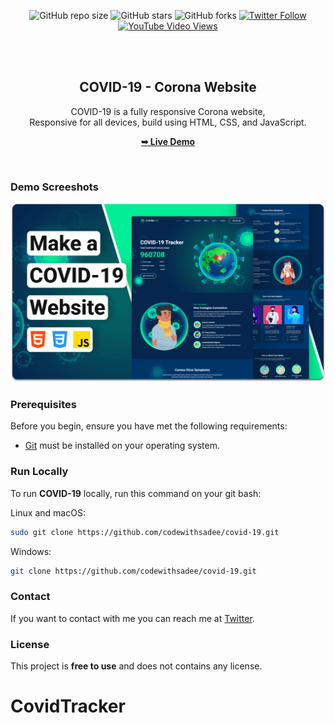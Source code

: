 <div align="center">
  
  ![GitHub repo size](https://img.shields.io/github/repo-size/codewithsadee/covid-19)
  ![GitHub stars](https://img.shields.io/github/stars/codewithsadee/covid-19?style=social)
  ![GitHub forks](https://img.shields.io/github/forks/codewithsadee/covid-19?style=social)
[![Twitter Follow](https://img.shields.io/twitter/follow/codewithsadee_?style=social)](https://twitter.com/intent/follow?screen_name=codewithsadee_)
  [![YouTube Video Views](https://img.shields.io/youtube/views/Zd17bkkJyww?style=social)](https://youtu.be/Zd17bkkJyww)

  <br />
  <br />

  <h2 align="center">COVID-19 - Corona Website</h2>

  COVID-19 is a fully responsive Corona website, <br />Responsive for all devices, build using HTML, CSS, and JavaScript.

  <a href="https://codewithsadee.github.io/covid-19/"><strong>➥ Live Demo</strong></a>

</div>

<br />

### Demo Screeshots

![COVID-19 Desktop Demo](./readme-images/desktop.png "Desktop Demo")

### Prerequisites

Before you begin, ensure you have met the following requirements:

* [Git](https://git-scm.com/downloads "Download Git") must be installed on your operating system.

### Run Locally

To run **COVID-19** locally, run this command on your git bash:

Linux and macOS:

```bash
sudo git clone https://github.com/codewithsadee/covid-19.git
```

Windows:

```bash
git clone https://github.com/codewithsadee/covid-19.git
```

### Contact

If you want to contact with me you can reach me at [Twitter](https://www.twitter.com/codewithsadee).

### License

This project is **free to use** and does not contains any license.
# CovidTracker
